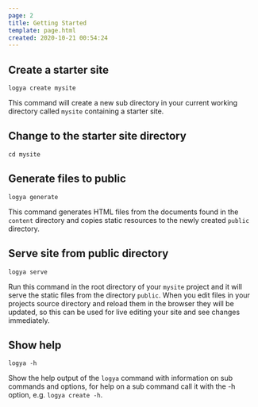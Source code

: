 ```yaml
---
page: 2
title: Getting Started
template: page.html
created: 2020-10-21 00:54:24
---
```

## Create a starter site

    logya create mysite

This command will create a new sub directory in your current working directory called `mysite` containing a starter site.

## Change to the starter site directory

    cd mysite

## Generate files to public

    logya generate

This command generates HTML files from the documents found in the `content` directory and copies static resources to the newly created `public` directory.

## Serve site from public directory

    logya serve

Run this command in the root directory of your `mysite` project and it will serve the static files from the directory `public`. When you edit files in your projects source directory and reload them in the browser they will be updated, so this can be used for live editing your site and see changes immediately.

## Show help

    logya -h

Show the help output of the `logya` command with information on sub commands and options, for help on a sub command call it with the -h option, e.g. `logya create -h`.
